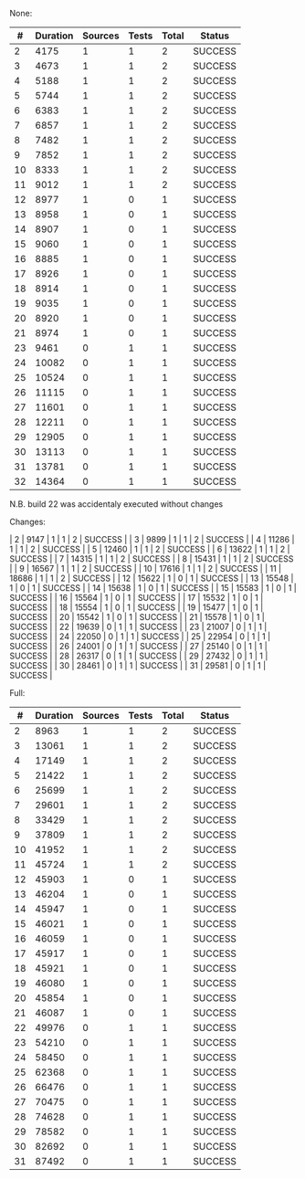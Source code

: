 None:

| # | Duration | Sources | Tests | Total  | Status |
|---|----------|---------|-------|--------|--------|
| 2 | 4175 | 1 | 1 | 2 | SUCCESS |
| 3 | 4673 | 1 | 1 | 2 | SUCCESS |
| 4 | 5188 | 1 | 1 | 2 | SUCCESS |
| 5 | 5744 | 1 | 1 | 2 | SUCCESS |
| 6 | 6383 | 1 | 1 | 2 | SUCCESS |
| 7 | 6857 | 1 | 1 | 2 | SUCCESS |
| 8 | 7482 | 1 | 1 | 2 | SUCCESS |
| 9 | 7852 | 1 | 1 | 2 | SUCCESS |
| 10 | 8333 | 1 | 1 | 2 | SUCCESS |
| 11 | 9012 | 1 | 1 | 2 | SUCCESS |
| 12 | 8977 | 1 | 0 | 1 | SUCCESS |
| 13 | 8958 | 1 | 0 | 1 | SUCCESS |
| 14 | 8907 | 1 | 0 | 1 | SUCCESS |
| 15 | 9060 | 1 | 0 | 1 | SUCCESS |
| 16 | 8885 | 1 | 0 | 1 | SUCCESS |
| 17 | 8926 | 1 | 0 | 1 | SUCCESS |
| 18 | 8914 | 1 | 0 | 1 | SUCCESS |
| 19 | 9035 | 1 | 0 | 1 | SUCCESS |
| 20 | 8920 | 1 | 0 | 1 | SUCCESS |
| 21 | 8974 | 1 | 0 | 1 | SUCCESS |
| 23 | 9461 | 0 | 1 | 1 | SUCCESS |
| 24 | 10082 | 0 | 1 | 1 | SUCCESS |
| 25 | 10524 | 0 | 1 | 1 | SUCCESS |
| 26 | 11115 | 0 | 1 | 1 | SUCCESS |
| 27 | 11601 | 0 | 1 | 1 | SUCCESS |
| 28 | 12211 | 0 | 1 | 1 | SUCCESS |
| 29 | 12905 | 0 | 1 | 1 | SUCCESS |
| 30 | 13113 | 0 | 1 | 1 | SUCCESS |
| 31 | 13781 | 0 | 1 | 1 | SUCCESS |
| 32 | 14364 | 0 | 1 | 1 | SUCCESS |
N.B. build 22 was accidentaly executed without changes

Changes:

| 2 | 9147 | 1 | 1 | 2 | SUCCESS |
| 3 | 9899 | 1 | 1 | 2 | SUCCESS |
| 4 | 11286 | 1 | 1 | 2 | SUCCESS |
| 5 | 12460 | 1 | 1 | 2 | SUCCESS |
| 6 | 13622 | 1 | 1 | 2 | SUCCESS |
| 7 | 14315 | 1 | 1 | 2 | SUCCESS |
| 8 | 15431 | 1 | 1 | 2 | SUCCESS |
| 9 | 16567 | 1 | 1 | 2 | SUCCESS |
| 10 | 17616 | 1 | 1 | 2 | SUCCESS |
| 11 | 18686 | 1 | 1 | 2 | SUCCESS |
| 12 | 15622 | 1 | 0 | 1 | SUCCESS |
| 13 | 15548 | 1 | 0 | 1 | SUCCESS |
| 14 | 15638 | 1 | 0 | 1 | SUCCESS |
| 15 | 15583 | 1 | 0 | 1 | SUCCESS |
| 16 | 15564 | 1 | 0 | 1 | SUCCESS |
| 17 | 15532 | 1 | 0 | 1 | SUCCESS |
| 18 | 15554 | 1 | 0 | 1 | SUCCESS |
| 19 | 15477 | 1 | 0 | 1 | SUCCESS |
| 20 | 15542 | 1 | 0 | 1 | SUCCESS |
| 21 | 15578 | 1 | 0 | 1 | SUCCESS |
| 22 | 19639 | 0 | 1 | 1 | SUCCESS |
| 23 | 21007 | 0 | 1 | 1 | SUCCESS |
| 24 | 22050 | 0 | 1 | 1 | SUCCESS |
| 25 | 22954 | 0 | 1 | 1 | SUCCESS |
| 26 | 24001 | 0 | 1 | 1 | SUCCESS |
| 27 | 25140 | 0 | 1 | 1 | SUCCESS |
| 28 | 26317 | 0 | 1 | 1 | SUCCESS |
| 29 | 27432 | 0 | 1 | 1 | SUCCESS |
| 30 | 28461 | 0 | 1 | 1 | SUCCESS |
| 31 | 29581 | 0 | 1 | 1 | SUCCESS |

Full:

| # | Duration | Sources | Tests | Total  | Status |
|---|----------|---------|-------|--------|--------|
| 2 | 8963 | 1 | 1 | 2 | SUCCESS |
| 3 | 13061 | 1 | 1 | 2 | SUCCESS |
| 4 | 17149 | 1 | 1 | 2 | SUCCESS |
| 5 | 21422 | 1 | 1 | 2 | SUCCESS |
| 6 | 25699 | 1 | 1 | 2 | SUCCESS |
| 7 | 29601 | 1 | 1 | 2 | SUCCESS |
| 8 | 33429 | 1 | 1 | 2 | SUCCESS |
| 9 | 37809 | 1 | 1 | 2 | SUCCESS |
| 10 | 41952 | 1 | 1 | 2 | SUCCESS |
| 11 | 45724 | 1 | 1 | 2 | SUCCESS |
| 12 | 45903 | 1 | 0 | 1 | SUCCESS |
| 13 | 46204 | 1 | 0 | 1 | SUCCESS |
| 14 | 45947 | 1 | 0 | 1 | SUCCESS |
| 15 | 46021 | 1 | 0 | 1 | SUCCESS |
| 16 | 46059 | 1 | 0 | 1 | SUCCESS |
| 17 | 45917 | 1 | 0 | 1 | SUCCESS |
| 18 | 45921 | 1 | 0 | 1 | SUCCESS |
| 19 | 46080 | 1 | 0 | 1 | SUCCESS |
| 20 | 45854 | 1 | 0 | 1 | SUCCESS |
| 21 | 46087 | 1 | 0 | 1 | SUCCESS |
| 22 | 49976 | 0 | 1 | 1 | SUCCESS |
| 23 | 54210 | 0 | 1 | 1 | SUCCESS |
| 24 | 58450 | 0 | 1 | 1 | SUCCESS |
| 25 | 62368 | 0 | 1 | 1 | SUCCESS |
| 26 | 66476 | 0 | 1 | 1 | SUCCESS |
| 27 | 70475 | 0 | 1 | 1 | SUCCESS |
| 28 | 74628 | 0 | 1 | 1 | SUCCESS |
| 29 | 78582 | 0 | 1 | 1 | SUCCESS |
| 30 | 82692 | 0 | 1 | 1 | SUCCESS |
| 31 | 87492 | 0 | 1 | 1 | SUCCESS |